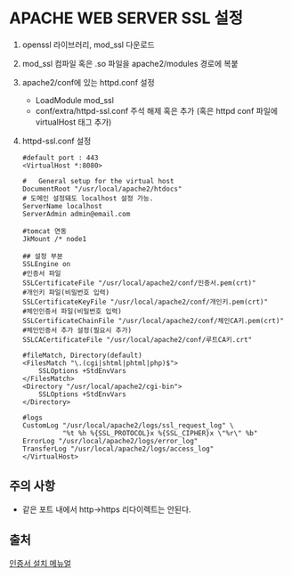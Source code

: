 # APACHE WEB SERVER SSL 설정

1. openssl 라이브러리, mod_ssl 다운로드

2. mod_ssl 컴파일 혹은 .so 파일을 apache2/modules 경로에 복붙

3. apache2/conf에 있는 httpd.conf 설정

   - LoadModule mod_ssl
   - conf/extra/httpd-ssl.conf 주석 해제 혹은 추가 (혹은 httpd conf 파일에 virtualHost 태그 추가)

4. httpd-ssl.conf 설정

   ```properties
   #default port : 443
   <VirtualHost *:8080>
   
   #   General setup for the virtual host
   DocumentRoot "/usr/local/apache2/htdocs"
   # 도메인 설정돼도 localhost 설정 가능.
   ServerName localhost
   ServerAdmin admin@email.com
   
   #tomcat 연동
   JkMount /* node1
   
   ## 설정 부분
   SSLEngine on
   #인증서 파일
   SSLCertificateFile "/usr/local/apache2/conf/인증서.pem(crt)"
   #개인키 파일(비밀번호 입력)
   SSLCertificateKeyFile "/usr/local/apache2/conf/개인키.pem(crt)"
   #체인인증서 파일(비밀번호 입력)
   SSLCertificateChainFile "/usr/local/apache2/conf/체인CA키.pem(crt)"
   #체인인증서 추가 설정(필요시 추가)
   SSLCACertificateFile "/usr/local/apache2/conf/루트CA키.crt"
   
   #fileMatch, Directory(default)
   <FilesMatch "\.(cgi|shtml|phtml|php)$">
       SSLOptions +StdEnvVars
   </FilesMatch>
   <Directory "/usr/local/apache2/cgi-bin">
       SSLOptions +StdEnvVars
   </Directory>
   
   #logs
   CustomLog "/usr/local/apache2/logs/ssl_request_log" \
             "%t %h %{SSL_PROTOCOL}x %{SSL_CIPHER}x \"%r\" %b"
   ErrorLog "/usr/local/apache2/logs/error_log"
   TransferLog "/usr/local/apache2/logs/access_log"
   </VirtualHost>                                  
   
   ```

## 주의 사항 

- 같은 포트 내에서 http->https 리다이렉트는 안된다.

## 출처

[인증서 설치 메뉴얼](https://cert.crosscert.com/wp-content/uploads/2019/02/Apache-SSL-%EC%9D%B8%EC%A6%9D%EC%84%9C-%EC%84%A4%EC%B9%98-%EB%A7%A4%EB%89%B4%EC%96%BC.pdf)
